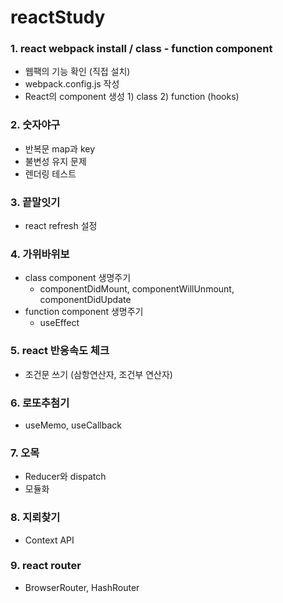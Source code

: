 # reactStudy
### 1. react webpack install / class - function component
- 웹팩의 기능 확인 (직접 설치)
- webpack.config.js 작성
- React의 component 생성 1) class 2) function (hooks)
### 2. 숫자야구
- 반복문 map과 key
- 불변성 유지 문제
- 렌더링 테스트
### 3. 끝말잇기
- react refresh 설정
### 4. 가위바위보
- class component 생명주기
  - componentDidMount, componentWillUnmount, componentDidUpdate
- function component 생명주기
  - useEffect
### 5. react 반응속도 체크
- 조건문 쓰기 (삼항연산자, 조건부 연산자)
### 6. 로또추첨기
- useMemo, useCallback
### 7. 오목
- Reducer와 dispatch
- 모듈화
### 8. 지뢰찾기
- Context API
### 9. react router
- BrowserRouter, HashRouter
